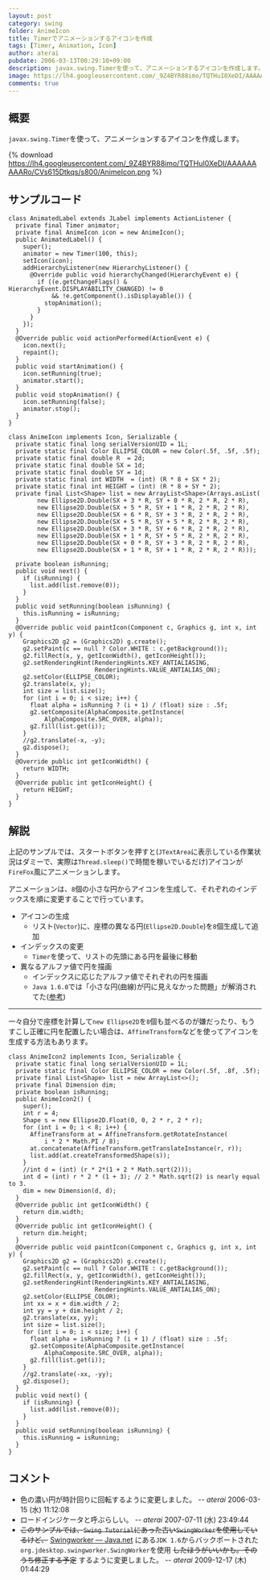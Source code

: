 ```yaml
---
layout: post
category: swing
folder: AnimeIcon
title: Timerでアニメーションするアイコンを作成
tags: [Timer, Animation, Icon]
author: aterai
pubdate: 2006-03-13T00:29:10+09:00
description: javax.swing.Timerを使って、アニメーションするアイコンを作成します。
image: https://lh4.googleusercontent.com/_9Z4BYR88imo/TQTHuI0XeDI/AAAAAAAAARo/CVs615Dtkqs/s800/AnimeIcon.png
comments: true
---
```

## 概要
`javax.swing.Timer`を使って、アニメーションするアイコンを作成します。

{% download https://lh4.googleusercontent.com/_9Z4BYR88imo/TQTHuI0XeDI/AAAAAAAAARo/CVs615Dtkqs/s800/AnimeIcon.png %}

## サンプルコード
<pre class="prettyprint"><code>class AnimatedLabel extends JLabel implements ActionListener {
  private final Timer animator;
  private final AnimeIcon icon = new AnimeIcon();
  public AnimatedLabel() {
    super();
    animator = new Timer(100, this);
    setIcon(icon);
    addHierarchyListener(new HierarchyListener() {
      @Override public void hierarchyChanged(HierarchyEvent e) {
        if ((e.getChangeFlags() &amp; HierarchyEvent.DISPLAYABILITY_CHANGED) != 0
            &amp;&amp; !e.getComponent().isDisplayable()) {
          stopAnimation();
        }
      }
    });
  }
  @Override public void actionPerformed(ActionEvent e) {
    icon.next();
    repaint();
  }
  public void startAnimation() {
    icon.setRunning(true);
    animator.start();
  }
  public void stopAnimation() {
    icon.setRunning(false);
    animator.stop();
  }
}

class AnimeIcon implements Icon, Serializable {
  private static final long serialVersionUID = 1L;
  private static final Color ELLIPSE_COLOR = new Color(.5f, .5f, .5f);
  private static final double R  = 2d;
  private static final double SX = 1d;
  private static final double SY = 1d;
  private static final int WIDTH  = (int) (R * 8 + SX * 2);
  private static final int HEIGHT = (int) (R * 8 + SY * 2);
  private final List&lt;Shape&gt; list = new ArrayList&lt;Shape&gt;(Arrays.asList(
        new Ellipse2D.Double(SX + 3 * R, SY + 0 * R, 2 * R, 2 * R),
        new Ellipse2D.Double(SX + 5 * R, SY + 1 * R, 2 * R, 2 * R),
        new Ellipse2D.Double(SX + 6 * R, SY + 3 * R, 2 * R, 2 * R),
        new Ellipse2D.Double(SX + 5 * R, SY + 5 * R, 2 * R, 2 * R),
        new Ellipse2D.Double(SX + 3 * R, SY + 6 * R, 2 * R, 2 * R),
        new Ellipse2D.Double(SX + 1 * R, SY + 5 * R, 2 * R, 2 * R),
        new Ellipse2D.Double(SX + 0 * R, SY + 3 * R, 2 * R, 2 * R),
        new Ellipse2D.Double(SX + 1 * R, SY + 1 * R, 2 * R, 2 * R)));

  private boolean isRunning;
  public void next() {
    if (isRunning) {
      list.add(list.remove(0));
    }
  }
  public void setRunning(boolean isRunning) {
    this.isRunning = isRunning;
  }
  @Override public void paintIcon(Component c, Graphics g, int x, int y) {
    Graphics2D g2 = (Graphics2D) g.create();
    g2.setPaint(c == null ? Color.WHITE : c.getBackground());
    g2.fillRect(x, y, getIconWidth(), getIconHeight());
    g2.setRenderingHint(RenderingHints.KEY_ANTIALIASING,
                        RenderingHints.VALUE_ANTIALIAS_ON);
    g2.setColor(ELLIPSE_COLOR);
    g2.translate(x, y);
    int size = list.size();
    for (int i = 0; i &lt; size; i++) {
      float alpha = isRunning ? (i + 1) / (float) size : .5f;
      g2.setComposite(AlphaComposite.getInstance(
          AlphaComposite.SRC_OVER, alpha));
      g2.fill(list.get(i));
    }
    //g2.translate(-x, -y);
    g2.dispose();
  }
  @Override public int getIconWidth() {
    return WIDTH;
  }
  @Override public int getIconHeight() {
    return HEIGHT;
  }
}
</code></pre>

## 解説
上記のサンプルでは、スタートボタンを押すと(`JTextArea`に表示している作業状況はダミーで、実際は`Thread.sleep()`で時間を稼いでいるだけ)アイコンが`FireFox`風にアニメーションします。

アニメーションは、`8`個の小さな円からアイコンを生成して、それぞれのインデックスを順に変更することで行っています。

- アイコンの生成
    - リスト(`Vector`)に、座標の異なる円(`Ellipse2D.Double`)を`8`個生成して追加
- インデックスの変更
    - `Timer`を使って、リストの先頭にある円を最後に移動
- 異なるアルファ値で円を描画
    - インデックスに応じたアルファ値でそれぞれの円を描画
    - `Java 1.6.0`では「小さな円(曲線)が円に見えなかった問題」が解消されてた([参考](http://www.02.246.ne.jp/~torutk/jvm/mustang.html#SEC26))

<!-- dummy comment line for breaking list -->

- - - -
一々自分で座標を計算して`new Ellipse2D`を`8`個も並べるのが嫌だったり、もうすこし正確に円を配置したい場合は、`AffineTransform`などを使ってアイコンを生成する方法もあります。

<pre class="prettyprint"><code>class AnimeIcon2 implements Icon, Serializable {
  private static final long serialVersionUID = 1L;
  private static final Color ELLIPSE_COLOR = new Color(.5f, .8f, .5f);
  private final List&lt;Shape&gt; list = new ArrayList&lt;&gt;();
  private final Dimension dim;
  private boolean isRunning;
  public AnimeIcon2() {
    super();
    int r = 4;
    Shape s = new Ellipse2D.Float(0, 0, 2 * r, 2 * r);
    for (int i = 0; i &lt; 8; i++) {
      AffineTransform at = AffineTransform.getRotateInstance(
          i * 2 * Math.PI / 8);
      at.concatenate(AffineTransform.getTranslateInstance(r, r));
      list.add(at.createTransformedShape(s));
    }
    //int d = (int) (r * 2*(1 + 2 * Math.sqrt(2)));
    int d = (int) r * 2 * (1 + 3); // 2 * Math.sqrt(2) is nearly equal to 3.
    dim = new Dimension(d, d);
  }
  @Override public int getIconWidth() {
    return dim.width;
  }
  @Override public int getIconHeight() {
    return dim.height;
  }
  @Override public void paintIcon(Component c, Graphics g, int x, int y) {
    Graphics2D g2 = (Graphics2D) g.create();
    g2.setPaint(c == null ? Color.WHITE : c.getBackground());
    g2.fillRect(x, y, getIconWidth(), getIconHeight());
    g2.setRenderingHint(RenderingHints.KEY_ANTIALIASING,
                        RenderingHints.VALUE_ANTIALIAS_ON);
    g2.setColor(ELLIPSE_COLOR);
    int xx = x + dim.width / 2;
    int yy = y + dim.height / 2;
    g2.translate(xx, yy);
    int size = list.size();
    for (int i = 0; i &lt; size; i++) {
      float alpha = isRunning ? (i + 1) / (float) size : .5f;
      g2.setComposite(AlphaComposite.getInstance(
          AlphaComposite.SRC_OVER, alpha));
      g2.fill(list.get(i));
    }
    //g2.translate(-xx, -yy);
    g2.dispose();
  }
  public void next() {
    if (isRunning) {
      list.add(list.remove(0));
    }
  }
  public void setRunning(boolean isRunning) {
    this.isRunning = isRunning;
  }
}
</code></pre>

## コメント
- 色の濃い円が時計回りに回転するように変更しました。 -- *aterai* 2006-03-15 (水) 11:12:08
- ロードインジケータと呼ぶらしい。 -- *aterai* 2007-07-11 (水) 23:49:44
- ~~このサンプルでは、`Swing Tutorial`にあった古い`SwingWorker`を使用しているけど、~~ [Swingworker — Java.net](http://java.net/projects/swingworker) にある`JDK 1.6`からバックポートされた`org.jdesktop.swingworker.SwingWorker`を使用 ~~したほうがいいかも。そのうち修正する予定~~ するように変更しました。 -- *aterai* 2009-12-17 (木) 01:44:29

<!-- dummy comment line for breaking list -->
